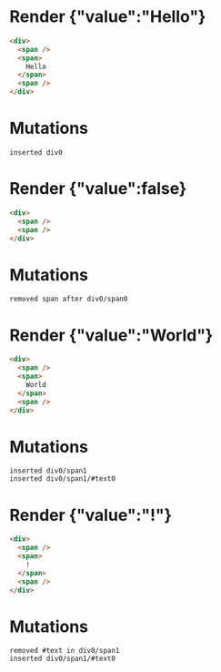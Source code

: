 # Render {"value":"Hello"}
```html
<div>
  <span />
  <span>
    Hello
  </span>
  <span />
</div>
```

# Mutations
```
inserted div0
```


# Render {"value":false}
```html
<div>
  <span />
  <span />
</div>
```

# Mutations
```
removed span after div0/span0
```


# Render {"value":"World"}
```html
<div>
  <span />
  <span>
    World
  </span>
  <span />
</div>
```

# Mutations
```
inserted div0/span1
inserted div0/span1/#text0
```


# Render {"value":"!"}
```html
<div>
  <span />
  <span>
    !
  </span>
  <span />
</div>
```

# Mutations
```
removed #text in div0/span1
inserted div0/span1/#text0
```